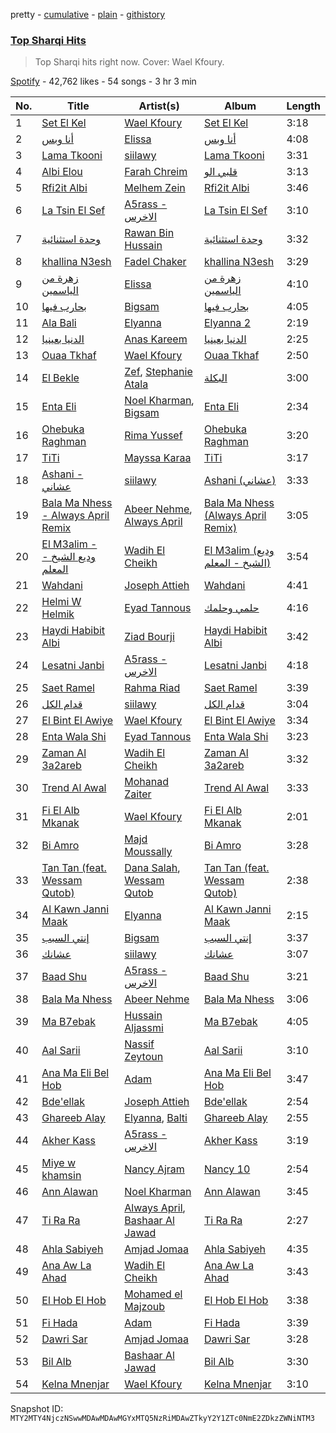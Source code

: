 pretty - [cumulative](/playlists/cumulative/37i9dQZF1DXe3aCmUoBd8n.md) - [plain](/playlists/plain/37i9dQZF1DXe3aCmUoBd8n) - [githistory](https://github.githistory.xyz/mackorone/spotify-playlist-archive/blob/main/playlists/plain/37i9dQZF1DXe3aCmUoBd8n)

### [Top Sharqi Hits](https://open.spotify.com/playlist/37i9dQZF1DXe3aCmUoBd8n)

> Top Sharqi hits right now\. Cover: Wael Kfoury.

[Spotify](https://open.spotify.com/user/spotify) - 42,762 likes - 54 songs - 3 hr 3 min

| No. | Title | Artist(s) | Album | Length |
|---|---|---|---|---|
| 1 | [Set El Kel](https://open.spotify.com/track/5AkcsVLzhVBC22ZiXcPTu6) | [Wael Kfoury](https://open.spotify.com/artist/09A6IffSw0t8L8sfuOCVws) | [Set El Kel](https://open.spotify.com/album/2ctVSYPczKZ6uQGW4Pfd4s) | 3:18 |
| 2 | [أنا وبس](https://open.spotify.com/track/1mkqWVlcMGpjUw2dEcbwdo) | [Elissa](https://open.spotify.com/artist/68rvMwPL0yMbYR5cv0pzCR) | [أنا وبس](https://open.spotify.com/album/2IVwPX6szdHO0UCBsMYGDQ) | 4:08 |
| 3 | [Lama Tkooni](https://open.spotify.com/track/3eFh5hiL65ylUoGAAI3Rl1) | [siilawy](https://open.spotify.com/artist/5VZr6vX1UPRRf9tneUEi2B) | [Lama Tkooni](https://open.spotify.com/album/5UtCKCQtEMEgenYWqYmxIB) | 3:31 |
| 4 | [Albi Elou](https://open.spotify.com/track/7uIdrMD04D7jsL7lI6ytTw) | [Farah Chreim](https://open.spotify.com/artist/76hwkSg4dVAp3IYhM5VqWc) | [قلبي الو](https://open.spotify.com/album/2jEyAidrKSxLYj8lsz0H4Y) | 3:13 |
| 5 | [Rfi2it Albi](https://open.spotify.com/track/1Z5JztzNkHe0OEm5Hyr9BJ) | [Melhem Zein](https://open.spotify.com/artist/3pCdpK2DVRSs77L9RtxFy0) | [Rfi2it Albi](https://open.spotify.com/album/31IqjAVtCZOUsxGs4jR7YS) | 3:46 |
| 6 | [La Tsin El Sef](https://open.spotify.com/track/6dXc6JE3ytJYdp1Xpt0GZQ) | [A5rass \- الاخرس](https://open.spotify.com/artist/5xnWZW2Jslqu07aO3gTZA4) | [La Tsin El Sef](https://open.spotify.com/album/1spUffO8GXhqfYE3uRupNn) | 3:10 |
| 7 | [وحدة استثنائية](https://open.spotify.com/track/3Bnv2cObKDoOkGsEUiB5ng) | [Rawan Bin Hussain](https://open.spotify.com/artist/2EwH8s2tM7Oxp45dIW6oNQ) | [وحدة استثنائية](https://open.spotify.com/album/6TrVUinitYu2meZYum1FSI) | 3:32 |
| 8 | [khallina N3esh](https://open.spotify.com/track/7qq9gkXMLG64zEnqTn2s9o) | [Fadel Chaker](https://open.spotify.com/artist/1LljnS3oumQ36wdBhkPKrs) | [khallina N3esh](https://open.spotify.com/album/4bUVYFe5LEtKByQcKmRvQg) | 3:29 |
| 9 | [زهرة من الياسمين](https://open.spotify.com/track/0tS4ytQ1au13MkSFESa6B7) | [Elissa](https://open.spotify.com/artist/68rvMwPL0yMbYR5cv0pzCR) | [زهرة من الياسمين](https://open.spotify.com/album/5CLgYJzaltpiwQOjXf4bD8) | 4:10 |
| 10 | [بحارب فيها](https://open.spotify.com/track/74dkAlEbjBPHK3HrLXiAmC) | [Bigsam](https://open.spotify.com/artist/20T7aJPzK6LoFR0GRFdNW8) | [بحارب فيها](https://open.spotify.com/album/4x1Bl2uSE5UPlfnQXwlo2U) | 4:05 |
| 11 | [Ala Bali](https://open.spotify.com/track/0MxeOx5YwpkXIlCmr6xOjP) | [Elyanna](https://open.spotify.com/artist/0jIWKlfmD4Ew7HeVVrq03g) | [Elyanna 2](https://open.spotify.com/album/6fV0By80SOnUuqKt5wpk2A) | 2:19 |
| 12 | [الدنيا بعينيا](https://open.spotify.com/track/5HsOqrwWovST07mWul6LfD) | [Anas Kareem](https://open.spotify.com/artist/03IOvKWtAnWAOVf5864dUS) | [الدنيا بعينيا](https://open.spotify.com/album/19l3MlaXMntBa9xOoB79ZJ) | 2:25 |
| 13 | [Ouaa Tkhaf](https://open.spotify.com/track/56ghyTakOok9eCfKVktmpR) | [Wael Kfoury](https://open.spotify.com/artist/09A6IffSw0t8L8sfuOCVws) | [Ouaa Tkhaf](https://open.spotify.com/album/2mP2rUwMr39mK3tajSBxmU) | 2:50 |
| 14 | [El Bekle](https://open.spotify.com/track/7Ey7TpsXn1ZkrT8ZyQ4Jsa) | [Zef](https://open.spotify.com/artist/5xLrAcC8QXJSik2rLNAR8L), [Stephanie Atala](https://open.spotify.com/artist/3JdUFXhNjJufnoXDwK3rjs) | [البكلة](https://open.spotify.com/album/142Pz4HXUYVzwlUUUUNAXp) | 3:00 |
| 15 | [Enta Eli](https://open.spotify.com/track/3J7sclIMiseZABX8RedFoh) | [Noel Kharman](https://open.spotify.com/artist/76G2QPGz4HBmhn0D3vr9UL), [Bigsam](https://open.spotify.com/artist/20T7aJPzK6LoFR0GRFdNW8) | [Enta Eli](https://open.spotify.com/album/4si6u0GkICCUzzthCzSkzq) | 2:34 |
| 16 | [Ohebuka Raghman](https://open.spotify.com/track/2Y0K3JBY7toZYiq4cUP9Eu) | [Rima Yussef](https://open.spotify.com/artist/44AnhJxSH9AE3b6KpO5rZl) | [Ohebuka Raghman](https://open.spotify.com/album/6BOAJQ63qhOdFOuU8O9rAW) | 3:20 |
| 17 | [TiTi](https://open.spotify.com/track/4LoPkMbA7F5byELSc0MAKs) | [Mayssa Karaa](https://open.spotify.com/artist/1IsHfx3tpJaUzDNRbMULzU) | [TiTi](https://open.spotify.com/album/79fKBMc13jQkrxJ9aQJeUj) | 3:17 |
| 18 | [Ashani \- عشاني](https://open.spotify.com/track/1xXXbPSAXe6LPr6tWqvIvT) | [siilawy](https://open.spotify.com/artist/5VZr6vX1UPRRf9tneUEi2B) | [Ashani \(عشاني\)](https://open.spotify.com/album/006QFhahdQs7JruC5wZtdj) | 3:33 |
| 19 | [Bala Ma Nhess \- Always April Remix](https://open.spotify.com/track/6keIGjWMM4J9sO6uZjF6GN) | [Abeer Nehme](https://open.spotify.com/artist/22VZmipYTMSoNzvBaWkVwF), [Always April](https://open.spotify.com/artist/2H7GNVWI7E2oOMkLGUoRsM) | [Bala Ma Nhess \(Always April Remix\)](https://open.spotify.com/album/0WgGBcWLyWxGk4cIAvZkYP) | 3:05 |
| 20 | [El M3alim \- وديع الشيخ \- المعلم](https://open.spotify.com/track/3AB1VEVI7OvhTb8G5L3UGR) | [Wadih El Cheikh](https://open.spotify.com/artist/6eeAS0L17Rl7edN18yWfFl) | [El M3alim \(وديع الشيخ \- المعلم\)](https://open.spotify.com/album/1ZmeRfx7JcUbRaGAh5uYTF) | 3:54 |
| 21 | [Wahdani](https://open.spotify.com/track/7MtjVTe38tcotyQwr7piOX) | [Joseph Attieh](https://open.spotify.com/artist/5DPb3SKW8QZFwkRlmt7Gvo) | [Wahdani](https://open.spotify.com/album/3Wwr5T1Xcu9da276ShVYft) | 4:41 |
| 22 | [Helmi W Helmik](https://open.spotify.com/track/0zy5G68FFZVEGJR6Gh888k) | [Eyad Tannous](https://open.spotify.com/artist/2TcwAXvlfUoL1QPBC2qmIR) | [حلمي وحلمك](https://open.spotify.com/album/0IilzA29e7JXxDMDTqqsGT) | 4:16 |
| 23 | [Haydi Habibit Albi](https://open.spotify.com/track/5Avczi9dhLQDx8JHrlkJZp) | [Ziad Bourji](https://open.spotify.com/artist/04N4sGkSTSxjVfbiItLvTj) | [Haydi Habibit Albi](https://open.spotify.com/album/4WGeGLGs0o0Uc9fnrlREfZ) | 3:42 |
| 24 | [Lesatni Janbi](https://open.spotify.com/track/2bzUNpvOeOKMZqPI6B3sns) | [A5rass \- الاخرس](https://open.spotify.com/artist/5xnWZW2Jslqu07aO3gTZA4) | [Lesatni Janbi](https://open.spotify.com/album/01MxqvhWMbLvIi3OLtSNYj) | 4:18 |
| 25 | [Saet Ramel](https://open.spotify.com/track/1w7gIItudYNNhP6Aq07oPA) | [Rahma Riad](https://open.spotify.com/artist/1JrJQz0AlGYbLxBnOEWfLx) | [Saet Ramel](https://open.spotify.com/album/4SNrpzI2euaUL34MKkkohJ) | 3:39 |
| 26 | [قدام الكل](https://open.spotify.com/track/2KTUVGrszTvLJa6zgWLmyL) | [siilawy](https://open.spotify.com/artist/5VZr6vX1UPRRf9tneUEi2B) | [قدام الكل](https://open.spotify.com/album/2wJA7q1P2mraW3kA51V2Rn) | 3:04 |
| 27 | [El Bint El Awiye](https://open.spotify.com/track/1l3S4j9ksQMh2tKIta1bfw) | [Wael Kfoury](https://open.spotify.com/artist/09A6IffSw0t8L8sfuOCVws) | [El Bint El Awiye](https://open.spotify.com/album/6TQquIuw9t7upY6tYfFtGF) | 3:34 |
| 28 | [Enta Wala Shi](https://open.spotify.com/track/4gxANSjG77cE2f8yLNdg4Q) | [Eyad Tannous](https://open.spotify.com/artist/2TcwAXvlfUoL1QPBC2qmIR) | [Enta Wala Shi](https://open.spotify.com/album/32SyguSDB4FWRPdp86TkvD) | 3:23 |
| 29 | [Zaman Al 3a2areb](https://open.spotify.com/track/5z3iod9iwcF8j6p4sqGgyU) | [Wadih El Cheikh](https://open.spotify.com/artist/6eeAS0L17Rl7edN18yWfFl) | [Zaman Al 3a2areb](https://open.spotify.com/album/75iz9u4T8SmcIW3ervU23T) | 3:32 |
| 30 | [Trend Al Awal](https://open.spotify.com/track/4slxjXKYSUNiatB7ILVYZt) | [Mohanad Zaiter](https://open.spotify.com/artist/6UPw1MtEOM1tfFTnMeRObq) | [Trend Al Awal](https://open.spotify.com/album/6sbSqSvMbWtNJd1YsF3atj) | 3:33 |
| 31 | [Fi El Alb Mkanak](https://open.spotify.com/track/7dFLwFVL39DouieWjW9VBA) | [Wael Kfoury](https://open.spotify.com/artist/09A6IffSw0t8L8sfuOCVws) | [Fi El Alb Mkanak](https://open.spotify.com/album/3BhJFjCQJ44kzPLJ3YpUi2) | 2:01 |
| 32 | [Bi Amro](https://open.spotify.com/track/6rwmGovvGuA89IED5UTd6A) | [Majd Moussally](https://open.spotify.com/artist/3rkjF41xaOv7YIOhylmoIc) | [Bi Amro](https://open.spotify.com/album/6vVGzovhYC1Q8k7KQ5bq7x) | 3:28 |
| 33 | [Tan Tan \(feat\. Wessam Qutob\)](https://open.spotify.com/track/554c9cCoZ0jRhHxgiMCraE) | [Dana Salah](https://open.spotify.com/artist/7nQVHZnQGjMyc1HSOQW7GZ), [Wessam Qutob](https://open.spotify.com/artist/1SPocxtvn6FfdFayQ8DBO2) | [Tan Tan \(feat\. Wessam Qutob\)](https://open.spotify.com/album/4Q6iHkdb5JEhOIELDNKGBu) | 2:38 |
| 34 | [Al Kawn Janni Maak](https://open.spotify.com/track/0s6Vv5wPxRCsrBMjTSyrcg) | [Elyanna](https://open.spotify.com/artist/0jIWKlfmD4Ew7HeVVrq03g) | [Al Kawn Janni Maak](https://open.spotify.com/album/5WfAjtVWyItvqpfEYfoZIG) | 2:15 |
| 35 | [إنتي السبب](https://open.spotify.com/track/3OSoXw4H5CRGMtmDKDQvz4) | [Bigsam](https://open.spotify.com/artist/20T7aJPzK6LoFR0GRFdNW8) | [إنتي السبب](https://open.spotify.com/album/6XM5tebpzVaTj6ZaqvWmYA) | 3:37 |
| 36 | [عشانك](https://open.spotify.com/track/0cJ6V9clK0gZCwPHxgKB5D) | [siilawy](https://open.spotify.com/artist/5VZr6vX1UPRRf9tneUEi2B) | [عشانك](https://open.spotify.com/album/7IeH8T12RVRbIlppvS83x3) | 3:07 |
| 37 | [Baad Shu](https://open.spotify.com/track/051Ijb9ebRNDpKEDBakTyU) | [A5rass \- الاخرس](https://open.spotify.com/artist/5xnWZW2Jslqu07aO3gTZA4) | [Baad Shu](https://open.spotify.com/album/5ydfkQUK4cyeGDJ77oO5sH) | 3:21 |
| 38 | [Bala Ma Nhess](https://open.spotify.com/track/0CSVpG8z1Env2B7P3nVHSc) | [Abeer Nehme](https://open.spotify.com/artist/22VZmipYTMSoNzvBaWkVwF) | [Bala Ma Nhess](https://open.spotify.com/album/6cGIrKJCPg2YKoeZ6mYtKz) | 3:06 |
| 39 | [Ma B7ebak](https://open.spotify.com/track/3dl5HjZ7kdsvibYRTozyjE) | [Hussain Aljassmi](https://open.spotify.com/artist/1TcEy92Hugt8o9STqUDz2D) | [Ma B7ebak](https://open.spotify.com/album/7jzYoKIXN4FSjA1GZCafAS) | 4:05 |
| 40 | [Aal Sarii](https://open.spotify.com/track/5zzxjuMJkqSFlBCAeIEE6Y) | [Nassif Zeytoun](https://open.spotify.com/artist/2ieBl5s08uHBwM8sUPvg65) | [Aal Sarii](https://open.spotify.com/album/60TwM5Q2pT4ZQTn4SXrM1a) | 3:10 |
| 41 | [Ana Ma Eli Bel Hob](https://open.spotify.com/track/5XktHAcLW0fBktTrRn8c1E) | [Adam](https://open.spotify.com/artist/2VXNaPH6tQXdoLbU3PrRVz) | [Ana Ma Eli Bel Hob](https://open.spotify.com/album/2Ih5PWFSiO6fDcpN4wORB9) | 3:47 |
| 42 | [Bde'ellak](https://open.spotify.com/track/4g3dSoIjesUCD7MoyHD9zz) | [Joseph Attieh](https://open.spotify.com/artist/5DPb3SKW8QZFwkRlmt7Gvo) | [Bde'ellak](https://open.spotify.com/album/6qMYqrsovsovPbl6EkSkhI) | 2:54 |
| 43 | [Ghareeb Alay](https://open.spotify.com/track/7gJqw9Ogef35nMOzHY8E3v) | [Elyanna](https://open.spotify.com/artist/0jIWKlfmD4Ew7HeVVrq03g), [Balti](https://open.spotify.com/artist/4cgw3nEf6uOQ2NqHwSXErR) | [Ghareeb Alay](https://open.spotify.com/album/5c7qiyYcpJO6niBfAyjZYl) | 2:55 |
| 44 | [Akher Kass](https://open.spotify.com/track/2DRbkf9ODDJ6PboDLxQ5Ur) | [A5rass \- الاخرس](https://open.spotify.com/artist/5xnWZW2Jslqu07aO3gTZA4) | [Akher Kass](https://open.spotify.com/album/4rM1SNUnHNeGBDEukModhn) | 3:19 |
| 45 | [Miye w khamsin](https://open.spotify.com/track/3QcXQ5bjDW8zzUbgRXjrv0) | [Nancy Ajram](https://open.spotify.com/artist/0LnHdW6HMPoOlNdhG3DHjE) | [Nancy 10](https://open.spotify.com/album/3uqaoNAn5imRyAztEcb6Bb) | 2:54 |
| 46 | [Ann Alawan](https://open.spotify.com/track/2xVKEPd40xSs0LJbr6SNYa) | [Noel Kharman](https://open.spotify.com/artist/76G2QPGz4HBmhn0D3vr9UL) | [Ann Alawan](https://open.spotify.com/album/6COdyb4CSsqAvdvQGcOPMg) | 3:45 |
| 47 | [Ti Ra Ra](https://open.spotify.com/track/10OU7eWlVd6U1nPAUoAlCv) | [Always April](https://open.spotify.com/artist/2H7GNVWI7E2oOMkLGUoRsM), [Bashaar Al Jawad](https://open.spotify.com/artist/6cWm8WSuBJ3D4DYPPjzl3W) | [Ti Ra Ra](https://open.spotify.com/album/3KMm49eJBEaIvtS2K2ZIlz) | 2:27 |
| 48 | [Ahla Sabiyeh](https://open.spotify.com/track/6hBysAK8U8DzswoRLZNah4) | [Amjad Jomaa](https://open.spotify.com/artist/0R7TVEhwF9mlX4rHlVaTzU) | [Ahla Sabiyeh](https://open.spotify.com/album/5t15RSlFHOwmPaJ7a7QXkO) | 4:35 |
| 49 | [Ana Aw La Ahad](https://open.spotify.com/track/1AGDdWPJ3wE7xjNhsdMCR7) | [Wadih El Cheikh](https://open.spotify.com/artist/6eeAS0L17Rl7edN18yWfFl) | [Ana Aw La Ahad](https://open.spotify.com/album/3huevqzzrVkaSZBLlXJbZv) | 3:43 |
| 50 | [El Hob El Hob](https://open.spotify.com/track/4q1zwkAWuwTvJe10jxWuif) | [Mohamed el Majzoub](https://open.spotify.com/artist/154fa6GCqPcTDUCF6BBdHS) | [El Hob El Hob](https://open.spotify.com/album/1z65J61oSJOskywPbemr1y) | 3:38 |
| 51 | [Fi Hada](https://open.spotify.com/track/5zVJCIdTu3TTJ7wmPEW7in) | [Adam](https://open.spotify.com/artist/2VXNaPH6tQXdoLbU3PrRVz) | [Fi Hada](https://open.spotify.com/album/1pkn5htK7BJJ5Mw7QB3kVp) | 3:39 |
| 52 | [Dawri Sar](https://open.spotify.com/track/7swi5ILNDVCNhW1ApDPLmD) | [Amjad Jomaa](https://open.spotify.com/artist/0R7TVEhwF9mlX4rHlVaTzU) | [Dawri Sar](https://open.spotify.com/album/4XnQZAbNysFQyFlYSHEzw4) | 3:28 |
| 53 | [Bil Alb](https://open.spotify.com/track/52HaEtH8TMoVoUwZ2KrHRF) | [Bashaar Al Jawad](https://open.spotify.com/artist/6cWm8WSuBJ3D4DYPPjzl3W) | [Bil Alb](https://open.spotify.com/album/35lfHRMDOUnwQQxco8Rkph) | 3:30 |
| 54 | [Kelna Mnenjar](https://open.spotify.com/track/0KGZNoR5kZ1aUw83pfunng) | [Wael Kfoury](https://open.spotify.com/artist/09A6IffSw0t8L8sfuOCVws) | [Kelna Mnenjar](https://open.spotify.com/album/3cPQv8RJQYIShkRDMhaO2R) | 3:10 |

Snapshot ID: `MTY2MTY4NjczNSwwMDAwMDAwMGYxMTQ5NzRiMDAwZTkyY2Y1ZTc0NmE2ZDkzZWNiNTM3`
